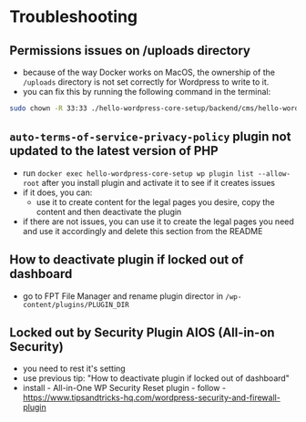 # Troubleshooting

## Permissions issues on /uploads directory
- because of the way Docker works on MacOS, the ownership of the `/uploads` directory is not set correctly for Wordpress to write to it.
- you can fix this by running the following command in the terminal:
```bash
sudo chown -R 33:33 ./hello-wordpress-core-setup/backend/cms/hello-wordpress-core-setup-cms/src/wp-content/uploads
```

## `auto-terms-of-service-privacy-policy` plugin not updated to the latest version of PHP
- run `docker exec hello-wordpress-core-setup wp plugin list --allow-root` after you install plugin and activate it to see if it creates issues
- if it does, you can:
    - use it to create content for the legal pages you desire, copy the content and then deactivate the plugin
- if there are not issues, you can use it to create the legal pages you need and use it accordingly and delete this section from the README

## How to deactivate plugin if locked out of dashboard
- go to FPT File Manager and rename plugin director in `/wp-content/plugins/PLUGIN_DIR`

## Locked out by Security Plugin AIOS (All-in-on Security)
- you need to rest it's setting
- use previous tip: "How to deactivate plugin if locked out of dashboard"
- install - All-in-One WP Security Reset plugin - follow - https://www.tipsandtricks-hq.com/wordpress-security-and-firewall-plugin
